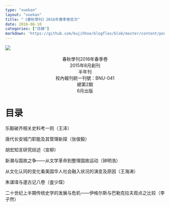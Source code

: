 ```yaml
---
type: "xuekan"
layout: "xuekan"
title: "《春秋學刊》2016年春季卷目次"
date: 2016-06-10
categories: ["目錄"]
markdown: 'https://github.com/kujihhoe/blogflex/blob/master/content/post/2017-10-06-xuekan2.md'
---
```

<!--more-->

<img src="https://www.superbed.cn/pic/5be2baa69dc6d6b928f1a0a7">
<br>
<br>
<center><v>春秋學刊</v>2016年春季卷</center>
<center>2015年8月創刊</center>
<center>半年刊</center>
<center>校內報刊統一刊號：BNU-041</center>
<center>總第2期</center>
<center>6月出版</center>

# 目录

乐毅破齐相关史料考一则（王泽）

唐代长安城门职能及其管理新探（张俊毅）

胡宏<v>知言</v>研究综述（宣柳）

<v>新潮</v>与<v>国故</v>之争——从文学革命到整理国故运动（钟明浩）

从文化认同的变化看美国华人社会融入状况的演变及原因（王海涛）

朱谋㙔与邃古记八卷（査少琛）

二十世纪上半期传统史学的发展与危机——伊格尔斯与巴勒克拉夫观点之比较（李子然）
